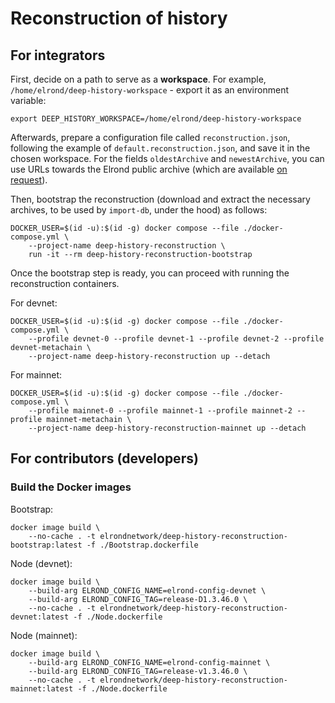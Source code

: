 # Reconstruction of history

## For integrators

First, decide on a path to serve as a **workspace**. For example, `/home/elrond/deep-history-workspace` - export it as an environment variable:

```
export DEEP_HISTORY_WORKSPACE=/home/elrond/deep-history-workspace
```

Afterwards, prepare a configuration file called `reconstruction.json`, following the example of `default.reconstruction.json`, and save it in the chosen workspace. For the fields `oldestArchive` and `newestArchive`, you can use URLs towards the Elrond public archive (which are available [on request](https://t.me/ElrondDevelopers)).

Then, bootstrap the reconstruction (download and extract the necessary archives, to be used by `import-db`, under the hood) as follows:

```
DOCKER_USER=$(id -u):$(id -g) docker compose --file ./docker-compose.yml \
    --project-name deep-history-reconstruction \
    run -it --rm deep-history-reconstruction-bootstrap
```

Once the bootstrap step is ready, you can proceed with running the reconstruction containers.

For devnet:

```
DOCKER_USER=$(id -u):$(id -g) docker compose --file ./docker-compose.yml \
    --profile devnet-0 --profile devnet-1 --profile devnet-2 --profile devnet-metachain \
    --project-name deep-history-reconstruction up --detach
```

For mainnet:

```
DOCKER_USER=$(id -u):$(id -g) docker compose --file ./docker-compose.yml \
    --profile mainnet-0 --profile mainnet-1 --profile mainnet-2 --profile mainnet-metachain \
    --project-name deep-history-reconstruction-mainnet up --detach
```

## For contributors (developers)

### Build the Docker images

Bootstrap:

```
docker image build \
    --no-cache . -t elrondnetwork/deep-history-reconstruction-bootstrap:latest -f ./Bootstrap.dockerfile
```

Node (devnet):

```
docker image build \
    --build-arg ELROND_CONFIG_NAME=elrond-config-devnet \
    --build-arg ELROND_CONFIG_TAG=release-D1.3.46.0 \
    --no-cache . -t elrondnetwork/deep-history-reconstruction-devnet:latest -f ./Node.dockerfile 
```

Node (mainnet):

```
docker image build \
    --build-arg ELROND_CONFIG_NAME=elrond-config-mainnet \
    --build-arg ELROND_CONFIG_TAG=release-v1.3.46.0 \
    --no-cache . -t elrondnetwork/deep-history-reconstruction-mainnet:latest -f ./Node.dockerfile 
```
